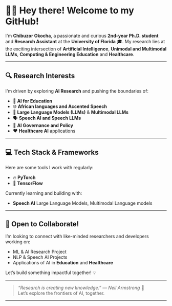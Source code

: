 # 👋🏾 Hey there! Welcome to my GitHub!

I'm **Chibuzor Okocha**, a passionate and curious **2nd-year Ph.D. student** and **Research Assistant** at the **University of Florida** 🎓. My research lies at the exciting intersection of **Artificial Intelligence**, **Unimodal and Multimodal LLMs**, **Computing & Engineering Education** and **Healthcare**.

---

## 🔍 Research Interests
I'm driven by exploring **AI Research** and pushing the boundaries of:

- 🤖 **AI for Education**
- 🌐 **African languages and Accented Speech**
- 🧠 **Large Language Models (LLMs)** & **Multimodal LLMs**
- 🗣️ **Speech AI and Speech LLMs**
- 📜 **AI Governance and Policy**
- ❤️ **Healthcare AI** applications

---

## 💻 Tech Stack & Frameworks
Here are some tools I work with regularly:

- 🔥 **PyTorch**
- 🧠 **TensorFlow**

Currently learning and building with:
-  **Speech AI** Large Language Models, Multimodal Language models

---

## 🤝 Open to Collaborate!
I’m looking to connect with like-minded researchers and developers working on:

- ML & AI Research Project
- NLP & Speech AI Projects
- Applications of AI in **Education** and **Healthcare**

Let’s build something impactful together! 💡


---

> _“Research is creating new knowledge.” — Neil Armstrong_ 🚀  
Let’s explore the frontiers of AI, together.

---

<!---
unruli/unruli is a ✨ special ✨ repository because its `README.md` (this file) appears on your GitHub profile.
You can click the Preview link to take a look at your changes.
--->
